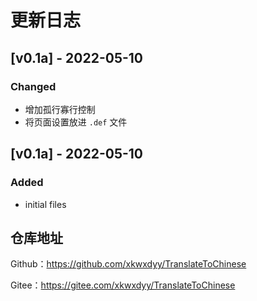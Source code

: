 # 更新日志

## [v0.1a] - 2022-05-10

### Changed

- 增加孤行寡行控制
- 将页面设置放进 `.def` 文件
## [v0.1a] - 2022-05-10

### Added

- initial files

## 仓库地址

Github：https://github.com/xkwxdyy/TranslateToChinese

Gitee：https://gitee.com/xkwxdyy/TranslateToChinese

